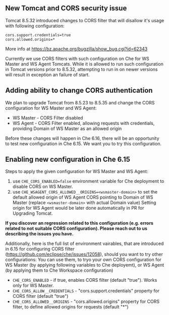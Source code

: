 

## New Tomcat and CORS security issue 

Tomcat 8.5.32 introduced changes to CORS filter that will disallow it's usage with following configuration:
```
cors.support.credentials=true
cors.allowed.origins=*
```

More info at https://bz.apache.org/bugzilla/show_bug.cgi?id=62343 

Currently we use CORS filters with such configuration on Che for WS Master and WS Agent Tomcats. 
While it is allowed to run such configuration in Tomcat versions prior to 8.5.32,
attempting to run in on newer versions will result in exception an failure of start.

## Adding ability to change CORS authentication

We plan to upgrade Tomcat from 8.5.23 to 8.5.35 and change the CORS configuration for WS Master and WS Agent:
 
- WS Master - CORS Filter disabled
- WS Agent - CORS Filter enabled, allowing requests with credentials, providing Domain of WS Master as an allowed origin

Before these changes will happen in Che 6.16, there will be an opportunity to test new configuration in Che 6.15.
We want you to try this configuration. 

## Enabling new configuration in Che 6.15

Steps to apply the given configuration for WS Master and WS Agent:

1) use `CHE_CORS_ENABLED=false` environment variable for Che deployment to disable CORS on WS Master.
2) use `CHE_WSAGENT_CORS_ALLOWED__ORIGINS=<wsmaster-domain>` to set the default allowed origin of WS Agent CORS pointing to Domain of WS Master (replace `<wsmaster-domain>` with actual Domain value)
Setting origin for WS Agent would be later done automatically in PR for Upgrading Tomcat.

**If you discover an regression related to this configuration (e.g. errors related to not suitable CORS configuration).
Please reach out to us describing the issues you have.**

Additionally, here is the full list of environment vairables, that are introduced in 6.15 for configuring CORS filter (https://github.com/eclipse/che/issues/12058), should you want to try other configurations:
You can use them, to tryo your own CORS configuration for WS Master (by applying following variables to Che deployemt), or WS Agent (by applying them to Che Workspace configuration)

- `CHE_CORS_ENABLED` - if true, enables CORS filter (default "true"). Works only for WS Master.
- `CHE_CORS_ALLOW__CREDENTIALS` - "cors.support.credentials" property for CORS filter (default "true")
- `CHE_CORS_ALLOWED__ORIGINS` - "cors.allowed.origins" property for CORS filter, to define allowed origins for requests (default "*")



